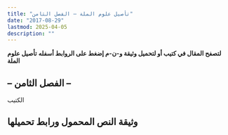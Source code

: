 ```yaml
---
title: "تأصيل علوم الملة – الفصل الثامن"
date: "2017-08-29"
lastmod: 2025-04-05
description: ""
---
```

**لتصفح المقال في كتيب أو لتحميل وثيقة و-ن-م إضغط على الروابط أسفله** **تأصيل علوم الملة**

## **– الفصل الثامن –**

الكتيب

## وثيقة النص المحمول ورابط تحميلها

###

